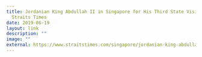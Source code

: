 ```yaml
---
title: Jordanian King Abdullah II in Singapore for His Third State Visit, The
  Straits Times
date: 2019-06-19
layout: link
description: ""
image: ""
external: https://www.straitstimes.com/singapore/jordanian-king-abdullah-ii-in-singapore-for-his-third-state-visit
---
```

